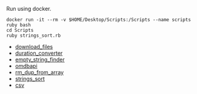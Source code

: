 Run using docker.

```
docker run -it --rm -v $HOME/Desktop/Scripts:/Scripts --name scripts ruby bash
cd Scripts
ruby strings_sort.rb
```

- [download_files](https://github.com/lifeparticle/Ruby-Cheatsheet/blob/master/Scripts/download_files.rb)
- [duration_converter](https://github.com/lifeparticle/Ruby-Cheatsheet/blob/master/Scripts/duration_converter.rb)
- [empty_string_finder](https://github.com/lifeparticle/Ruby-Cheatsheet/blob/master/Scripts/empty_string_finder.rb)
- [omdbapi](https://github.com/lifeparticle/Ruby-Cheatsheet/blob/master/Scripts/omdbapi.rb)
- [rm_dup_from_array](https://github.com/lifeparticle/Ruby-Cheatsheet/blob/master/Scripts/rm_dup_from_array.rb)
- [strings_sort](https://github.com/lifeparticle/Ruby-Cheatsheet/blob/master/Scripts/strings_sort.rb)
- [csv](https://github.com/lifeparticle/Ruby-Cheatsheet/tree/master/Scripts/csv)

